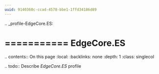 ```yaml
---
uuid: 9140360c-ccad-4578-bbe1-1ffd34186d89
---
```

.. _profile-EdgeCore.ES:

===========
EdgeCore.ES
===========

.. contents:: On this page
    :local:
    :backlinks: none
    :depth: 1
    :class: singlecol

.. todo::
    Describe *EdgeCore.ES* profile


